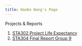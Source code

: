 ```yaml
---
title: Haobo Wang's Page
---
```

Projects & Reports

1. [STA302 Project Life Expectancy](STA302%20Project%20Life%20Expectancy.pdf)
2. [STA304 Final Report Group 9](STA304_Final_Report_Group_9.pdf)
